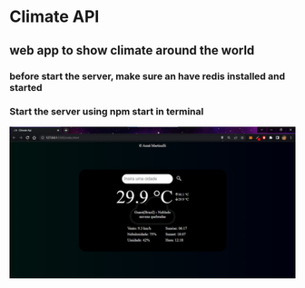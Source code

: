 # Climate API

## web app to show climate around the world

### before start the server, make sure an have redis installed and started 

### Start the server using npm start in terminal

![](screenshot.jpg)